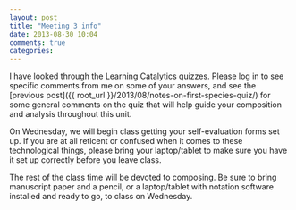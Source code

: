 ```yaml
---
layout: post
title: "Meeting 3 info"
date: 2013-08-30 10:04
comments: true
categories: 
---
```


I have looked through the Learning Catalytics quizzes. Please log in to see specific comments from me on some of your answers, and see the [previous post]({{ root_url }}/2013/08/notes-on-first-species-quiz/) for some general comments on the quiz that will help guide your composition and analysis throughout this unit.

On Wednesday, we will begin class getting your self-evaluation forms set up. If you are at all reticent or confused when it comes to these technological things, please bring your laptop/tablet to make sure you have it set up correctly before you leave class.

The rest of the class time will be devoted to composing. Be sure to bring manuscript paper and a pencil, or a laptop/tablet with notation software installed and ready to go, to class on Wednesday.
